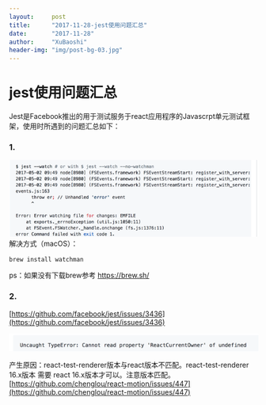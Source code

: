 ```yaml
---
layout:     post
title:      "2017-11-28-jest使用问题汇总"
date:       "2017-11-28"
author:     "XuBaoshi"
header-img: "img/post-bg-03.jpg"
---
```

# jest使用问题汇总 #
Jest是Facebook推出的用于测试服务于react应用程序的Javascrpt单元测试框架，使用时所遇到的问题汇总如下：
### 1. ###
![/img/jest/1.png](/img/jest/1.png)
<br>
解决方式（macOS）：

    brew install watchman

ps：如果没有下载brew参考 https://brew.sh/ <br>
### 2. ###
[https://github.com/facebook/jest/issues/3436](https://github.com/facebook/jest/issues/3436)

![/img/jest/2.png](/img/jest/2.png)
<br>

产生原因：react-test-renderer版本与react版本不匹配。react-test-renderer 16.x版本 需要 react 16.x版本才可以。注意版本匹配。
<br>[https://github.com/chenglou/react-motion/issues/447](https://github.com/chenglou/react-motion/issues/447)












